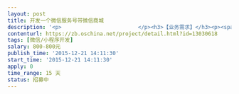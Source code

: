 ```yaml
---                
layout: post       
title: 开发一个微信服务号带微信商城           
description: '<p>                        </p><h3>【业务需求】</h3><p><span style="font-size: 0.875rem;">露蜜专卖店，为宣传推广本店，增加用户粘性，需要开发微信服务号一个。</span><br></p><p><span style="font-size: 10.5pt;">一、</span><span style="font-size: 10.5pt;">服务号</span></p><p><span style="font-size: 10.5pt;">二、</span><span style="font-size: 10.5pt;">分三个下拉菜单</span></p><table><colgroup><col width="NaN%"><col width="NaN%"><col width="NaN%"></colgroup><thead><tr><th><span style="font-size: 10.5pt;">1热款靓装</span></th><th><span style="font-size: 10.5pt;">2美丽让利</span></th><th><span style="font-size: 10.5pt;">3到店选装</span></th></tr></thead></table><p><span style="font-size: 10.5pt;">&nbsp;</span></p><p><span style="font-size: 10.5pt;">放置内容</span></p><p><span style="font-size: 10.5pt;">&nbsp;</span></p><p><span style="font-size: 10.5pt;">1、</span><span style="font-size: 10.5pt;">放正在热卖服装</span></p><p><span style="font-size: 10.5pt;">2.1</span><span style="font-size: 10.5pt;">放促销打折</span></p><p><span style="font-size: 10.5pt;">2.2微信商城（露蜜专卖店商城，可以买卖，交易）</span></p><p><span style="font-size: 10.5pt;">3.1店面介绍，品牌介绍</span></p><p><span style="font-size: 10.5pt;">3.2联系我们，电话，微信，QQ等</span></p><p><span style="font-size: 10.5pt;">3.3位置</span></p><p><span style="font-size: 10.5pt;">3.4预约到店</span></p><p><span style="font-size: 10.5pt;">&nbsp;</span></p><p style="text-align: justify;"><span style="font-size: 10.5pt;">三、</span><span style="font-size: 10.5pt;">备注：</span></p><p style="text-align: justify;"><span style="font-size: 10.5pt;">1、</span><span style="font-size: 10.5pt;">，微信操作手册最多两页A4纸，最好是一页A4纸</span></p><p style="text-align: justify;"><span style="font-size: 10.5pt;">2、搭建好了帮运营一个月</span></p><h3>【人员要求】</h3><p>能做微信开发的人就可以</p><h3>【交付要求】</h3><p>1、有微信商城的服务号一个</p><p>2<span style="color: rgb(51, 51, 51); font-size: 10.5pt;">，微信操作手册最多两页A4纸，最好是一页A4纸</span></p><p><span style="color: rgb(51, 51, 51); font-size: 10.5pt;">3、<span style="color: rgb(51, 51, 51); font-size: 14px;">搭建好了帮运营一个月</span></span></p><p>                    </p>'     
contenturl: https://zb.oschina.net/project/detail.html?id=13030618      
tags: [微信/小程序开发]            
salary: 800-800元          
publish_time: '2015-12-21 14:11:30'         
start_time: '2015-12-21 14:11:30'           
apply: 0                   
time_range: 15 天              
status: 招募中                  
---                 
```

